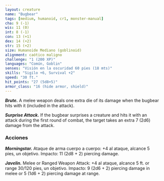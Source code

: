 ```yaml
---
layout: creature
name: "Bugbear"
tags: [medium, humanoid, cr1, monster-manual]
cha: 9 (-1)
wis: 11 (0)
int: 8 (-1)
con: 13 (+1)
dex: 14 (+2)
str: 15 (+2)
size: Humanoide Mediano (goblinoid)
alignment: caótico maligno
challenge: "1 (200 XP)"
languages: "Común, Goblin"
senses: "Visión en la oscuridad 60 pies (18 mts)"
skills: "Sigilo +6, Survival +2"
speed: "30 ft."
hit_points: "27 (5d8+5)"
armor_class: "16 (hide armor, shield)"
---
```


***Brute.*** A melee weapon deals one extra die of its damage when the bugbear hits with it (included in the attack).

***Surprise Attack.*** If the bugbear surprises a creature and hits it with an attack during the first round of combat, the target takes an extra 7 (2d6) damage from the attack.

### Acciones

***Morningstar.*** Ataque de arma cuerpo a cuerpo: +4 al ataque, alcance 5 pies, un objetivo. Impacto: 11 (2d8 + 2) piercing damage.

***Javelin.*** Melee or Ranged Weapon Attack: +4 al ataque, alcance 5 ft. or range 30/120 pies, un objetivo. Impacto: 9 (2d6 + 2) piercing damage in melee or 5 (1d6 + 2) piercing damage at range.